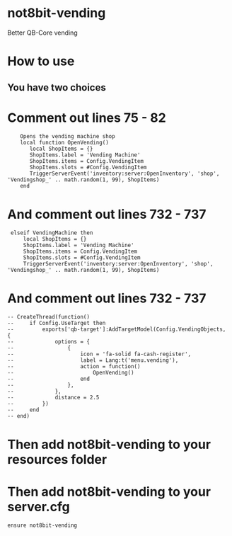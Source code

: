 # not8bit-vending
Better QB-Core vending

# How to use


## You have two choices

# Comment out lines 75 - 82
```
    Opens the vending machine shop
    local function OpenVending()
       local ShopItems = {}
       ShopItems.label = 'Vending Machine'
       ShopItems.items = Config.VendingItem
       ShopItems.slots = #Config.VendingItem
       TriggerServerEvent('inventory:server:OpenInventory', 'shop', 'Vendingshop_' .. math.random(1, 99), ShopItems)
    end
```
# And comment out lines 732 - 737

```
 elseif VendingMachine then
     local ShopItems = {}
     ShopItems.label = 'Vending Machine'
     ShopItems.items = Config.VendingItem
     ShopItems.slots = #Config.VendingItem
     TriggerServerEvent('inventory:server:OpenInventory', 'shop', 'Vendingshop_' .. math.random(1, 99), ShopItems)
```

# And comment out lines 732 - 737
```
-- CreateThread(function()
--     if Config.UseTarget then
--         exports['qb-target']:AddTargetModel(Config.VendingObjects, {
--             options = {
--                 {
--                     icon = 'fa-solid fa-cash-register',
--                     label = Lang:t('menu.vending'),
--                     action = function()
--                         OpenVending()
--                     end
--                 },
--             },
--             distance = 2.5
--         })
--     end
-- end)
```
# Then add not8bit-vending to your resources folder
# Then add not8bit-vending to your server.cfg
```
ensure not8bit-vending
```